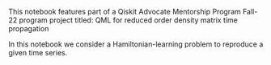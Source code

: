 This notebook features part of a Qiskit Advocate Mentorship Program Fall-22 program project titled: QML for reduced order density matrix time propagation

In this notebook we consider a Hamiltonian-learning problem to reproduce a given time series. 

 
